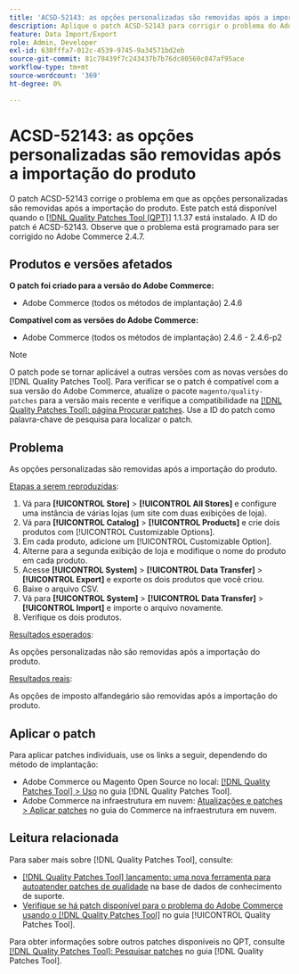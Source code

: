 ```yaml
---
title: 'ACSD-52143: as opções personalizadas são removidas após a importação do produto'
description: Aplique o patch ACSD-52143 para corrigir o problema do Adobe Commerce em que as opções de personalização são removidas após a importação do produto.
feature: Data Import/Export
role: Admin, Developer
exl-id: 630fffa7-012c-4539-9745-9a34571bd2eb
source-git-commit: 81c78439f7c243437b7b76dc80560c847af95ace
workflow-type: tm+mt
source-wordcount: '369'
ht-degree: 0%

---
```


# ACSD-52143: as opções personalizadas são removidas após a importação do produto

O patch ACSD-52143 corrige o problema em que as opções personalizadas são removidas após a importação do produto. Este patch está disponível quando o [[!DNL Quality Patches Tool (QPT)]](https://experienceleague.adobe.com/pt-br/docs/commerce-knowledge-base/kb/announcements/commerce-announcements/magento-quality-patches-released-new-tool-to-self-serve-quality-patches) 1.1.37 está instalado. A ID do patch é ACSD-52143. Observe que o problema está programado para ser corrigido no Adobe Commerce 2.4.7.

## Produtos e versões afetados

**O patch foi criado para a versão do Adobe Commerce:**

* Adobe Commerce (todos os métodos de implantação) 2.4.6

**Compatível com as versões do Adobe Commerce:**

* Adobe Commerce (todos os métodos de implantação) 2.4.6 - 2.4.6-p2

>[!NOTE]
>
>O patch pode se tornar aplicável a outras versões com as novas versões do [!DNL Quality Patches Tool]. Para verificar se o patch é compatível com a sua versão do Adobe Commerce, atualize o pacote `magento/quality-patches` para a versão mais recente e verifique a compatibilidade na [[!DNL Quality Patches Tool]: página Procurar patches](https://experienceleague.adobe.com/tools/commerce-quality-patches/index.html?lang=pt-BR). Use a ID do patch como palavra-chave de pesquisa para localizar o patch.

## Problema

As opções personalizadas são removidas após a importação do produto.

<u>Etapas a serem reproduzidas</u>:

1. Vá para **[!UICONTROL Store]** > **[!UICONTROL All Stores]** e configure uma instância de várias lojas (um site com duas exibições de loja).
1. Vá para **[!UICONTROL Catalog]** > **[!UICONTROL Products]** e crie dois produtos com [!UICONTROL Customizable Options].
1. Em cada produto, adicione um [!UICONTROL Customizable Option].
1. Alterne para a segunda exibição de loja e modifique o nome do produto em cada produto.
1. Acesse **[!UICONTROL System]** > **[!UICONTROL Data Transfer]** > **[!UICONTROL Export]** e exporte os dois produtos que você criou.
1. Baixe o arquivo CSV.
1. Vá para **[!UICONTROL System]** > **[!UICONTROL Data Transfer]** > **[!UICONTROL Import]** e importe o arquivo novamente.
1. Verifique os dois produtos.

<u>Resultados esperados</u>:

As opções personalizadas não são removidas após a importação do produto.

<u>Resultados reais</u>:

As opções de imposto alfandegário são removidas após a importação do produto.

## Aplicar o patch

Para aplicar patches individuais, use os links a seguir, dependendo do método de implantação:

* Adobe Commerce ou Magento Open Source no local: [[!DNL Quality Patches Tool] > Uso](/help/tools/quality-patches-tool/usage.md) no guia [!DNL Quality Patches Tool].
* Adobe Commerce na infraestrutura em nuvem: [Atualizações e patches > Aplicar patches](https://experienceleague.adobe.com/docs/commerce-cloud-service/user-guide/develop/upgrade/apply-patches.html?lang=pt-BR) no guia do Commerce na infraestrutura em nuvem.

## Leitura relacionada

Para saber mais sobre [!DNL Quality Patches Tool], consulte:

* [[!DNL Quality Patches Tool] lançamento: uma nova ferramenta para autoatender patches de qualidade](https://experienceleague.adobe.com/pt-br/docs/commerce-knowledge-base/kb/announcements/commerce-announcements/magento-quality-patches-released-new-tool-to-self-serve-quality-patches) na base de dados de conhecimento de suporte.
* [Verifique se há patch disponível para o problema do Adobe Commerce usando o  [!DNL Quality Patches Tool]](/help/tools/quality-patches-tool/patches-available-in-qpt/check-patch-for-magento-issue-with-magento-quality-patches.md) no guia [!UICONTROL Quality Patches Tool].


Para obter informações sobre outros patches disponíveis no QPT, consulte [[!DNL Quality Patches Tool]: Pesquisar patches](https://experienceleague.adobe.com/tools/commerce-quality-patches/index.html?lang=pt-BR) no guia [!DNL Quality Patches Tool].
